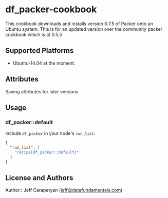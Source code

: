 # df_packer-cookbook

This cookbook downloads and installs version 0.7.5 of Packer onto an Ubuntu system. This is for an updated version over the community packer cookbook which is at 0.5.5

## Supported Platforms

* Ubuntu-14.04 at the moment. 

## Attributes

Saving attributes for later versions

## Usage

### df_packer::default

Include `df_packer` in your node's `run_list`:

```json
{
  "run_list": [
    "recipe[df_packer::default]"
  ]
}
```

## License and Authors

Author:: Jeff Carapetyan (<jeff@datafundamentals.com>)
